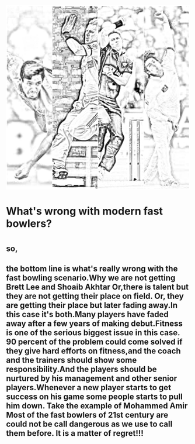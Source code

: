 ![hhh](143.jpg)
<h1>What's wrong with modern fast bowlers?<h1>
<h2>so,<h2> the bottom line is what's really wrong with the fast bowling scenario.Why we are not getting Brett Lee and Shoaib Akhtar Or,there is talent but they are not getting their place on field. Or, they are getting their place but later fading away.In this case it's both.Many players have faded away after a few years of making debut.Fitness is one of the serious biggest issue in this case. 90 percent of the problem could come solved if they give hard efforts on fitness,and the coach and the trainers should show some responsibility.And the players should be nurtured by his management and other senior players.Whenever a new player starts to get success on his game some people starts to pull him down. Take the example of Mohammed Amir Most of the fast bowlers of 21st century are could not be call dangerous as we use to call them before.
It is a matter of regret!!!

